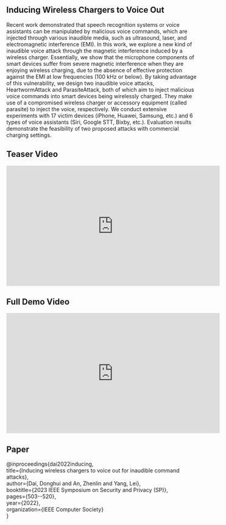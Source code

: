 ## Inducing Wireless Chargers to Voice Out

Recent work demonstrated that speech recognition systems or voice assistants can be manipulated by malicious voice commands, which are injected through various inaudible media, such as ultrasound, laser, and electromagnetic interference (EMI). In this work, we explore a new kind of inaudible voice attack through the magnetic interference induced by a wireless charger. Essentially, we show that the microphone components of smart devices suffer from severe magnetic interference when they are enjoying wireless charging, due to the absence of effective protection against the EMI at low frequencies (100 kHz or below). By taking advantage of this vulnerability, we design two inaudible voice attacks, HeartwormAttack and ParasiteAttack, both of which aim to inject malicious voice commands into smart devices being wirelessly charged. They make use of a compromised wireless charger or accessory equipment (called parasite) to inject the voice, respectively. We conduct extensive experiments with 17 victim devices (iPhone, Huawei, Samsung, etc.) and 6 types of voice assistants (Siri, Google STT, Bixby, etc.). Evaluation results demonstrate the feasibility of two proposed attacks with commercial charging settings.

## Teaser Video
<iframe width="560" height="315" src="https://www.youtube.com/embed/-JItdyhV1ik" title="IEEE S&amp;P 2023 Teaser Video &quot;Inducing Wireless Chargers to Voice Out for Inaudible Command Attacks&quot;" frameborder="0" allow="accelerometer; autoplay; clipboard-write; encrypted-media; gyroscope; picture-in-picture; web-share" allowfullscreen></iframe>

## Full Demo Video
<iframe width="560" height="315" src="https://www.youtube.com/embed/oU4hSGAzZCU" title="Full Demo Video for MagSound" frameborder="0" allow="accelerometer; autoplay; clipboard-write; encrypted-media; gyroscope; picture-in-picture; web-share" allowfullscreen></iframe>


## Paper

  @inproceedings{dai2022inducing,  
    title={Inducing wireless chargers to voice out for inaudible command attacks},  
    author={Dai, Donghui and An, Zhenlin and Yang, Lei},  
    booktitle={2023 IEEE Symposium on Security and Privacy (SP)},  
    pages={503--520},  
    year={2022},  
    organization={IEEE Computer Society}  
  }  
